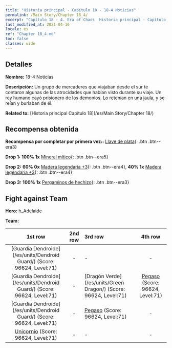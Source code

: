 ```yaml
---
title: "Historia principal - Capítulo 18 - 18-4 Noticias"
permalink: /Main Story/Chapter 18_4/
excerpt: "Capítulo 18 - 4. Era of Chaos  Historia principal - Capítulo 18_4. 18-4 Noticias"
last_modified_at: 2021-04-16
locale: es
ref: "Chapter 18_4.md"
toc: false
classes: wide
---
```


## Detalles

 **Nombre:** 18-4 Noticias

 **Descripción:** Un grupo de mercaderes que viajaban desde el sur te contaron algunas de las atrocidades que habían visto durante su viaje. Un rey humano cayó prisionero de los demonios. Lo retenían en una jaula, y se reían y burlaban de él.

 **Related to:** [Historia principal Capítulo 18](/es/Main Story/Chapter 18/)

## Recompensa obtenida

 **Recompensa por completar por primera vez::** [Llave de plata](/es/Items/con_693/){: .btn .btn--era3}

 **Drop 1:** **100% 1x** [Mineral mítico](/es/Items/mat_61/){: .btn .btn--era5}

 **Drop 2:** **60% 0x** [Madera legendaria +3](/es/Items/mat_55/){: .btn .btn--era4}, **40% 1x** [Madera legendaria +3](/es/Items/mat_55/){: .btn .btn--era4}

 **Drop 3:** **100% 1x** [Pergaminos de hechizo](/es/Items/con_694/){: .btn .btn--era3}


## Fight against Team
 **Hero:** h_Adelaide

 **Team:**


  | 1st row | 2nd row | 3rd row | 4th row |
  |:----:|:----:|:----|:----:|
  | [Guardia Dendroide](/es/units/Dendroid Guard/) (Score: 96624, Level:71)  | - | - | - |
  | [Guardia Dendroide](/es/units/Dendroid Guard/) (Score: 96624, Level:71)  | - | [Dragón Verde](/es/units/Green Dragon/) (Score: 96624, Level:71)  | [Pegaso](/es/units/Pegasus/) (Score: 96624, Level:71)  |
  | [Guardia Dendroide](/es/units/Dendroid Guard/) (Score: 96624, Level:71)  | - | [Pegaso](/es/units/Pegasus/) (Score: 96624, Level:71)  | - |
  | [Unicornio](/es/units/Unicorn/) (Score: 96624, Level:71)  | - | - | - |


